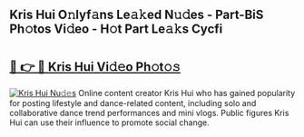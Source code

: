 ## Kris Hui O𝚗lyf𝚊ns Le𝚊𝚔ed N𝚞𝚍es - Part-BiS Ph𝚘tos Vi𝚍eo - H𝚘t Part Le𝚊𝚔s Cycfi

# <h2><a href="http://hfaeyna.feru.top/?c=Kris+Hui">🔗 👉 🔴 Kris Hui Vi𝚍𝚎o Ph𝚘t𝚘𝚜</a></h2>

[![Kris Hui Nu𝚍𝚎s](https://i.imgur.com/0TWrTi3.gif)](http://hfaeyna.feru.top/?c=Kris+Hui)
Online content creator Kris Hui who has gained popularity for posting lifestyle and dance-related content, including solo and collaborative dance trend performances and mini vlogs. Public figures Kris Hui can use their influence to promote social change. 
